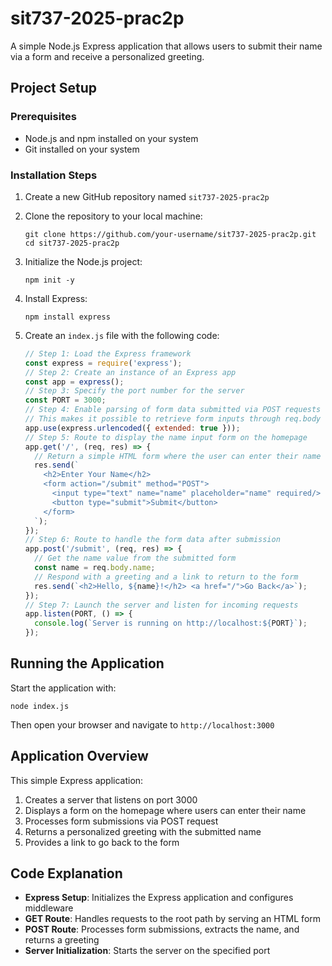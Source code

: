 # sit737-2025-prac2p

A simple Node.js Express application that allows users to submit their name via a form and receive a personalized greeting.

## Project Setup

### Prerequisites

- Node.js and npm installed on your system
- Git installed on your system

### Installation Steps

1. Create a new GitHub repository named `sit737-2025-prac2p`

2. Clone the repository to your local machine:
   ```
   git clone https://github.com/your-username/sit737-2025-prac2p.git
   cd sit737-2025-prac2p
   ```

3. Initialize the Node.js project:
   ```
   npm init -y
   ```

4. Install Express:
   ```
   npm install express
   ```

5. Create an `index.js` file with the following code:
   ```javascript
   // Step 1: Load the Express framework
   const express = require('express');
   // Step 2: Create an instance of an Express app
   const app = express();
   // Step 3: Specify the port number for the server
   const PORT = 3000;
   // Step 4: Enable parsing of form data submitted via POST requests
   // This makes it possible to retrieve form inputs through req.body
   app.use(express.urlencoded({ extended: true }));
   // Step 5: Route to display the name input form on the homepage
   app.get('/', (req, res) => {
     // Return a simple HTML form where the user can enter their name
     res.send(`
       <h2>Enter Your Name</h2>
       <form action="/submit" method="POST">
         <input type="text" name="name" placeholder="name" required/>
         <button type="submit">Submit</button>
       </form>
     `);
   });
   // Step 6: Route to handle the form data after submission
   app.post('/submit', (req, res) => {
     // Get the name value from the submitted form
     const name = req.body.name;
     // Respond with a greeting and a link to return to the form
     res.send(`<h2>Hello, ${name}!</h2> <a href="/">Go Back</a>`);
   });
   // Step 7: Launch the server and listen for incoming requests
   app.listen(PORT, () => {
     console.log(`Server is running on http://localhost:${PORT}`);
   });
   ```

## Running the Application

Start the application with:
```
node index.js
```

Then open your browser and navigate to `http://localhost:3000`

## Application Overview

This simple Express application:

1. Creates a server that listens on port 3000
2. Displays a form on the homepage where users can enter their name
3. Processes form submissions via POST request
4. Returns a personalized greeting with the submitted name
5. Provides a link to go back to the form

## Code Explanation

- **Express Setup**: Initializes the Express application and configures middleware
- **GET Route**: Handles requests to the root path by serving an HTML form
- **POST Route**: Processes form submissions, extracts the name, and returns a greeting
- **Server Initialization**: Starts the server on the specified port
